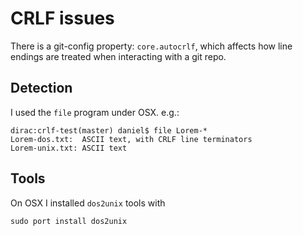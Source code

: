 # CRLF issues
There is a git-config property: `core.autocrlf`, which affects how line endings are treated when interacting with a git repo.


## Detection
I used the `file` program under OSX. e.g.:

    dirac:crlf-test(master) daniel$ file Lorem-*
    Lorem-dos.txt:  ASCII text, with CRLF line terminators
    Lorem-unix.txt: ASCII text

## Tools
On OSX I installed `dos2unix` tools with

    sudo port install dos2unix